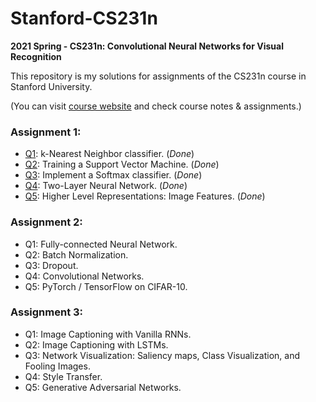 # Stanford-CS231n
**2021 Spring - CS231n: Convolutional Neural Networks for Visual Recognition**

This repository is my solutions for assignments of the CS231n course in Stanford University.

(You can visit [course website](http://cs231n.stanford.edu/index.html) and check course notes & assignments.)

### Assignment 1:
- [Q1](https://github.com/leeyngdo/Stanford-CS231n/blob/master/assignment1/knn.ipynb): k-Nearest Neighbor classifier. (_Done_)
- [Q2](https://github.com/leeyngdo/Stanford-CS231n/blob/master/assignment1/svm.ipynb): Training a Support Vector Machine. (_Done_)
- [Q3](https://github.com/leeyngdo/Stanford-CS231n/blob/master/assignment1/softmax.ipynb): Implement a Softmax classifier. (_Done_)
- [Q4](https://github.com/leeyngdo/Stanford-CS231n/blob/master/assignment1/two_layer_net.ipynb): Two-Layer Neural Network. (_Done_)
- [Q5](https://github.com/leeyngdo/Stanford-CS231n/blob/master/assignment1/features.ipynb): Higher Level Representations: Image Features. (_Done_)

### Assignment 2:
- Q1: Fully-connected Neural Network. 
- Q2: Batch Normalization. 
- Q3: Dropout. 
- Q4: Convolutional Networks. 
- Q5: PyTorch / TensorFlow on CIFAR-10. 
### Assignment 3:
- Q1: Image Captioning with Vanilla RNNs. 
- Q2: Image Captioning with LSTMs. 
- Q3: Network Visualization: Saliency maps, Class Visualization, and Fooling Images. 
- Q4: Style Transfer. 
- Q5: Generative Adversarial Networks. 
